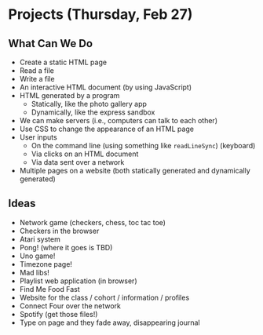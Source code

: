 # Projects (Thursday, Feb 27)

## What Can We Do

- Create a static HTML page
- Read a file
- Write a file
- An interactive HTML document (by using JavaScript)
- HTML generated by a program
  - Statically, like the photo gallery app
  - Dynamically, like the express sandbox
- We can make servers (i.e., computers can talk to each other)
- Use CSS to change the appearance of an HTML page
- User inputs
  - On the command line (using something like `readLineSync`) (keyboard)
  - Via clicks on an HTML document
  - Via data sent over a network
- Multiple pages on a website (both statically generated and dynamically generated)

## Ideas

- Network game (checkers, chess, toc tac toe)
- Checkers in the browser
- Atari system
- Pong! (where it goes is TBD)
- Uno game!
- Timezone page!
- Mad libs!
- Playlist web application (in browser)
- Find Me Food Fast
- Website for the class / cohort / information / profiles
- Connect Four over the network
- Spotify (get those files!)
- Type on page and they fade away, disappearing journal
